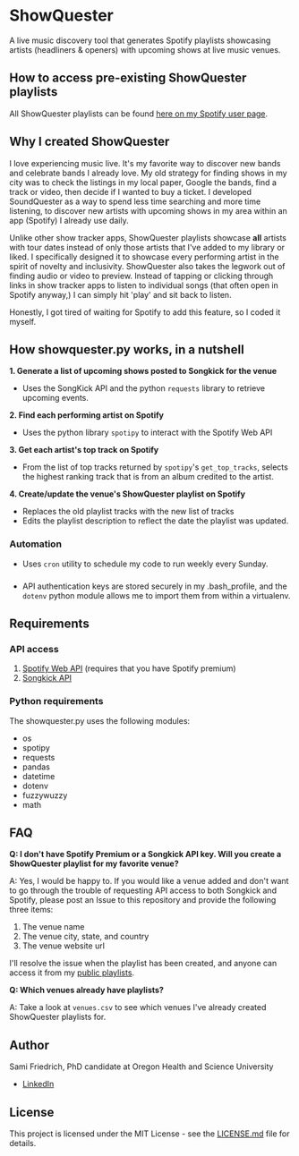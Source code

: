 # ShowQuester
A live music discovery tool that generates Spotify playlists showcasing artists (headliners & openers) with upcoming shows at live music venues.

## How to access pre-existing ShowQuester playlists
All ShowQuester playlists can be found [here on my Spotify user page](https://open.spotify.com/user/1237403078?si=5U16WCC1QliVyfa67_aMEA). 

## Why I created ShowQuester 
I love experiencing music live. It's my favorite way to discover new bands and celebrate bands I already love. My old strategy for finding shows in my city was to check the listings in my local paper, Google the bands, find a track or video, then decide if I wanted to buy a ticket. I developed SoundQuester as a way to spend less time searching and more time listening, to discover new artists with upcoming shows in my area within an app (Spotify) I already use daily.

Unlike other show tracker apps, ShowQuester playlists showcase **all** artists with tour dates instead of only those artists that I've added to my library or liked. I specifically designed it to showcase every performing artist in the spirit of novelty and inclusivity. ShowQuester also takes the legwork out of finding audio or video to preview. Instead of tapping or clicking through links in show tracker apps to listen to individual songs (that often open in Spotify anyway,) I can simply hit 'play' and sit back to listen.

Honestly, I got tired of waiting for Spotify to add this feature, so I coded it myself.

## How showquester.py works, in a nutshell
**1. Generate a list of upcoming shows posted to Songkick for the venue**
- Uses the SongKick API and the python `requests` library to retrieve upcoming events.

**2. Find each performing artist on Spotify**
- Uses the python library `spotipy` to interact with the Spotify Web API

**3. Get each artist's top track on Spotify**
- From the list of top tracks returned by `spotipy`'s `get_top_tracks`, selects the highest ranking track that is from an album credited to the artist.

**4. Create/update the venue's ShowQuester playlist on Spotify**
- Replaces the old playlist tracks with the new list of tracks
- Edits the playlist description to reflect the date the playlist was updated.

### Automation
- Uses `cron` utility to schedule my code to run weekly every Sunday.
### 
- API authentication keys are stored securely in my .bash_profile, and the `dotenv` python module allows me to import them from within a virtualenv.

## Requirements
### API access
1. [Spotify Web API](https://developer.spotify.com/documentation/web-api/) (requires that you have Spotify premium)
2. [Songkick API ](https://www.songkick.com/developer)

### Python requirements
The showquester.py uses the following modules:
- os
- spotipy
- requests
- pandas
- datetime
- dotenv
- fuzzywuzzy
- math

## FAQ
**Q: I don't have Spotify Premium or a Songkick API key. Will you create a ShowQuester playlist for my favorite venue?**

A: Yes, I would be happy to. If you would like a venue added and don't want to go through the trouble of requesting API access to both Songkick and Spotify, please post an Issue to this repository and provide the following three items:
1. The venue name
2. The venue city, state, and country
3. The venue website url

I'll resolve the issue when the playlist has been created, and anyone can access it from my [public playlists](https://open.spotify.com/user/1237403078?si=5U16WCC1QliVyfa67_aMEA).

**Q: Which venues already have playlists?**

A: Take a look at `venues.csv` to see which venues I've already created ShowQuester playlists for.

## Author
Sami Friedrich, PhD candidate at Oregon Health and Science University
- [LinkedIn](https://www.linkedin.com/in/sami-friedrich/)
 
## License
This project is licensed under the MIT License - see the [LICENSE.md](https://github.com/samifriedrich/showquester/blob/master/LICENSE) file for details.


